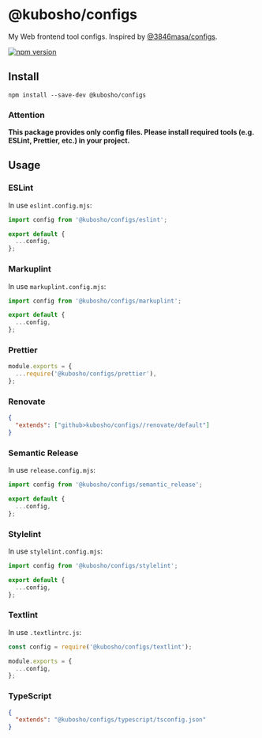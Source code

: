 # @kubosho/configs

My Web frontend tool configs. Inspired by [@3846masa/configs](https://github.com/3846masa/configs).

[![npm version](https://img.shields.io/npm/v/@kubosho/configs.svg)](https://www.npmjs.com/package/@kubosho/configs)

## Install

```shell
npm install --save-dev @kubosho/configs
```

### Attention

**This package provides only config files. Please install required tools (e.g. ESLint, Prettier, etc.) in your project.**

## Usage

### ESLint

In use `eslint.config.mjs`:

```javascript
import config from '@kubosho/configs/eslint';

export default {
  ...config,
};
```

### Markuplint

In use `markuplint.config.mjs`:

```javascript
import config from '@kubosho/configs/markuplint';

export default {
  ...config,
};
```

### Prettier

```javascript
module.exports = {
  ...require('@kubosho/configs/prettier'),
};
```

### Renovate

```json
{
  "extends": ["github>kubosho/configs//renovate/default"]
}
```

### Semantic Release

In use `release.config.mjs`:

```javascript
import config from '@kubosho/configs/semantic_release';

export default {
  ...config,
};
```

### Stylelint

In use `stylelint.config.mjs`:

```javascript
import config from '@kubosho/configs/stylelint';

export default {
  ...config,
};
```

### Textlint

In use `.textlintrc.js`:

```javascript
const config = require('@kubosho/configs/textlint');

module.exports = {
  ...config,
};
```

### TypeScript

```json
{
  "extends": "@kubosho/configs/typescript/tsconfig.json"
}
```
